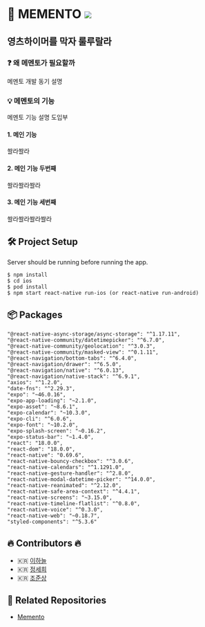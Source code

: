 # 🤩 MEMENTO <img src="https://img.shields.io/badge/React%20Native-0.69.6-blue" /> 

## 영츠하이머를 막자 룰루랄라

### ❓ 왜 메멘토가 필요할까
메멘토 개발 동기 설명

### 💡 메멘토의 기능
메멘토 기능 설명 도입부

#### 1. 메인 기능
쏼라쏼라

#### 2. 메인 기능 두번째
쏼라쏼라쏼라

#### 3. 메인 기능 세번째
쏼라쏼라쏼라쏼라

## 🛠 Project Setup
Server should be running before running the app.

```
$ npm install
$ cd ios
$ pod install
$ npm start react-native run-ios (or react-native run-android)
```

## 📦 Packages 
    "@react-native-async-storage/async-storage": "^1.17.11",
    "@react-native-community/datetimepicker": "^6.7.0",
    "@react-native-community/geolocation": "^3.0.3",
    "@react-native-community/masked-view": "^0.1.11",
    "@react-navigation/bottom-tabs": "^6.4.0",
    "@react-navigation/drawer": "^6.5.0",
    "@react-navigation/native": "^6.0.13",
    "@react-navigation/native-stack": "^6.9.1",
    "axios": "^1.2.0",
    "date-fns": "^2.29.3",
    "expo": "~46.0.16",
    "expo-app-loading": "~2.1.0",
    "expo-asset": "~8.6.1",
    "expo-calendar": "~10.3.0",
    "expo-cli": "^6.0.6",
    "expo-font": "~10.2.0",
    "expo-splash-screen": "~0.16.2",
    "expo-status-bar": "~1.4.0",
    "react": "18.0.0",
    "react-dom": "18.0.0",
    "react-native": "0.69.6",
    "react-native-bouncy-checkbox": "^3.0.6",
    "react-native-calendars": "^1.1291.0",
    "react-native-gesture-handler": "^2.8.0",
    "react-native-modal-datetime-picker": "^14.0.0",
    "react-native-reanimated": "^2.12.0",
    "react-native-safe-area-context": "^4.4.1",
    "react-native-screens": "~3.15.0",
    "react-native-timeline-flatlist": "^0.8.0",
    "react-native-voice": "^0.3.0",
    "react-native-web": "~0.18.7",
    "styled-components": "^5.3.6"



## 🔥 Contributors 🔥

- 🇰🇷 [이하늘](https://github.com/hanueleee)
- 🇰🇷 [정세희](https://github.com/sehee-jeong)
- 🇰🇷 [조준상](https://github.com/wnstkd0622)

## 🔗  Related Repositories 
- [Memento](https://github.com/Memento-men4)

